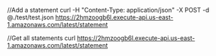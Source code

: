 //Add a statement
curl -H "Content-Type: application/json" -X POST -d @./test/test.json https://2hmzoogb6l.execute-api.us-east-1.amazonaws.com/latest/statement

//Get all statements
curl https://2hmzoogb6l.execute-api.us-east-1.amazonaws.com/latest/statement